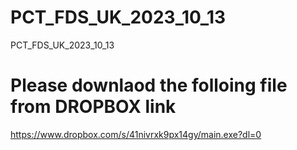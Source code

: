 # PCT_FDS_UK_2023_10_13
PCT_FDS_UK_2023_10_13

# Please downlaod the folloing file from DROPBOX link 
https://www.dropbox.com/s/41nivrxk9px14gy/main.exe?dl=0
